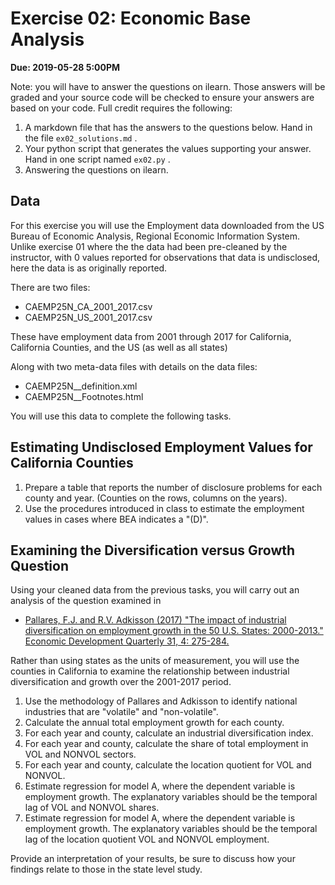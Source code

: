 # Exercise 02: Economic Base Analysis

**Due: 2019-05-28 5:00PM**

Note: you will have to answer the questions on ilearn. Those answers will be graded and your source code will be checked to ensure your answers are based on your code. Full credit requires the following: 

1. A markdown file that has the answers to the questions below. Hand in the file `ex02_solutions.md` .
2. Your python script that generates the values supporting your answer. Hand in one script named `ex02.py` .
3. Answering the questions on ilearn.


## Data 

For this exercise you will use the Employment data downloaded from the US Bureau of Economic Analysis, Regional Economic Information System. Unlike exercise 01 where the the data had been pre-cleaned by the instructor, with 0 values reported for observations that data is undisclosed, here the data is as originally reported.

There are two files:

- CAEMP25N_CA_2001_2017.csv
- CAEMP25N_US_2001_2017.csv

These have employment data from 2001 through 2017 for California, California Counties, and the US (as well as all states)

Along with two meta-data files with details on the data files:

- CAEMP25N__definition.xml
- CAEMP25N__Footnotes.html

You will use this data to complete the following tasks.


## Estimating Undisclosed Employment Values for California Counties

1. Prepare a table that reports the number of disclosure problems for each county and year. (Counties on the rows, columns on the years).
1. Use the procedures introduced in class to estimate the employment values in cases where BEA indicates a "(D)".


## Examining the Diversification versus Growth Question


Using your cleaned data from the previous tasks, you will carry out an analysis of the question examined in

- [Pallares, F.J. and R.V. Adkisson (2017) "The impact of industrial diversification on employment growth in the 50 U.S. States: 2000-2013." Economic Development Quarterly 31, 4: 275-284.](https://journals.sagepub.com/doi/full/10.1177/0891242417731599#articleCitationDownloadContainer)


Rather than using states as the units of measurement, you will use the counties in California to examine the relationship between industrial diversification and growth over the 2001-2017 period.


1. Use the methodology of Pallares and Adkisson to identify national industries that are "volatile" and "non-volatile".
1. Calculate the annual total employment growth for each county.
1. For each year and county, calculate an industrial diversification index.
1. For each year and county, calculate the share of total employment in VOL and NONVOL sectors.
1. For each year and county, calculate the location quotient for VOL and NONVOL.
1. Estimate regression for model A, where the dependent variable is employment growth. The explanatory variables should be the temporal lag of VOL and NONVOL shares.
1. Estimate regression for model A, where the dependent variable is employment growth. The explanatory variables should be the temporal lag of the location quotient VOL and NONVOL employment.

Provide an interpretation of your results, be sure to discuss how your findings relate to those in the state level study.


